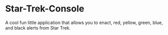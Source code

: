 # Star-Trek-Console
A cool fun little application that allows you to enact, red, yellow, green, blue, and black alerts from Star Trek.
